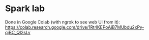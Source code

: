 # Spark lab

Done in Google Colab (with ngrok to see web UI from it):
https://colab.research.google.com/drive/1Rt4KEPoAiB7MUbdu2xPy-qjBC_QI2sLv